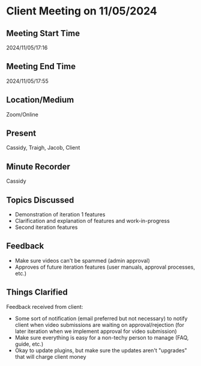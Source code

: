# Client Meeting on 11/05/2024

## Meeting Start Time

2024/11/05/17:16

## Meeting End Time

2024/11/05/17:55

## Location/Medium

Zoom/Online

## Present

Cassidy, Traigh, Jacob, Client

## Minute Recorder

Cassidy

## Topics Discussed

- Demonstration of iteration 1 features
- Clarification and explanation of features and work-in-progress
- Second iteration features

## Feedback

- Make sure videos can't be spammed (admin approval)
- Approves of future iteration features (user manuals, approval processes, etc.)

## Things Clarified

Feedback received from client:
- Some sort of notification (email preferred but not necessary) to notify client when video submissions are waiting on approval/rejection (for later iteration when we implement approval for video submission)
- Make sure everything is easy for a non-techy person to manage (FAQ, guide, etc.)
- Okay to update plugins, but make sure the updates aren't "upgrades" that will charge client money
